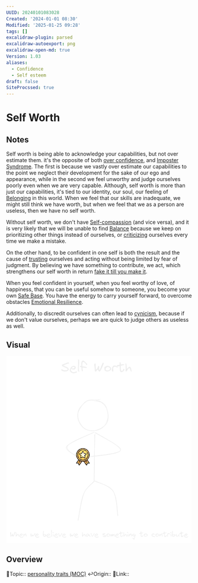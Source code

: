 ```yaml
---
UUID: 20240101083028
Created: '2024-01-01 08:30'
Modified: '2025-01-25 09:28'
tags: []
excalidraw-plugin: parsed
excalidraw-autoexport: png
excalidraw-open-md: true
Version: 1.03
aliases:
  - Confidence
  - Self esteem
draft: false
SiteProcssed: true
---
```


# Self Worth

## Notes

Self worth is being able to acknowledge your capabilities, but not over estimate them. it's the opposite of both [over confidence](/notes/over-confidence.md), and [Imposter Syndrome](/notes/imposter-syndrome.md). The first is because we vastly over estimate our capabilities to the point we neglect their development for the sake of our ego and appearance, while in the second we feel unworthy and judge ourselves poorly even when we are very capable. Although, self worth is more than just our capabilities, it's tied to our identity, our soul, our feeling of [Belonging](/notes/inclusion.md) in this world. When we feel that our skills are inadequate, we might still think we have worth, but when we feel that we as a person are useless, then we have no self worth.

Without self worth, we don't have [Self-compassion](/notes/self-compassion.md) (and vice versa), and it is very likely that we will be unable to find [Balance](/notes/harmonious-self.md) because we keep on prioritizing other things instead of ourselves, or [criticizing](/notes/self-criticism.md) ourselves every time we make a mistake.

On the other hand, to be confident in one self is both the result and the cause of [trusting](/notes/trust.md) ourselves and acting without being limited by fear of judgment. By believing we have something to contribute, we act, which strengthens our self worth in return [fake it till you make it](/notes/fake-it-till-you-make-it.md).

When you feel confident in yourself, when you feel worthy of love, of happiness, that you can be useful somehow to someone, you become your own [Safe Base](/notes/safe-base.md). You have the energy to carry yourself forward, to overcome obstacles [Emotional Resilience](/notes/emotional-resilience.md).

Additionally, to discredit ourselves can often lead to [cynicism](/notes/cynicism.md), because if we don't value ourselves, perhaps we are quick to judge others as useless as well.

## Visual

![Self Worth.webp](/notes/self-worth.webp)

## Overview
🔼Topic:: [personality traits (MOC)](/mocs/personality-traits-moc.md)
↩️Origin::
🔗Link::

